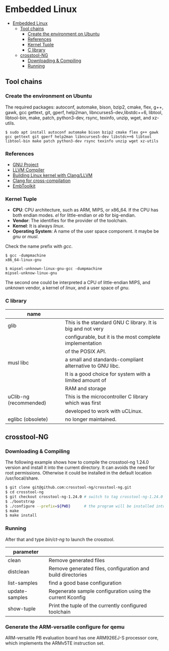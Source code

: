 # Embedded Linux

- [Embedded Linux](#embedded-linux)
  - [Tool chains](#tool-chains)
    - [Create the environment on Ubuntu](#create-the-environment-on-ubuntu)
    - [References](#references)
    - [Kernel Tuple](#kernel-tuple)
    - [C library](#c-library)
  - [crosstool-NG](#crosstool-ng)
    - [Downloading & Compiling](#downloading--compiling)
    - [Running](#running)

## Tool chains

### Create the environment on Ubuntu

The required packages: autoconf, automake, bison, bzip2, cmake, flex, g++, gawk, gcc
gettext, git, gperf, help2man, libncurses5-dev,libstdc++6, libtool, libtool-bin, make,
patch, python3-dev, rsync, texinfo, unzip, wget, and xz-utils.

```
$ sudo apt install autoconf automake bison bzip2 cmake flex g++ gawk gcc gettext git gperf help2man libncurses5-dev libstdc++6 libtool libtool-bin make patch python3-dev rsync texinfo unzip wget xz-utils
```

### References

* [GNU Project](http://www.gnu.org)
* [LLVM Compiler](http://llvm.org)
* [Building Linux kernel with Clang/LLVM](https://www.kernel.org/doc/html/latest/kbuild/llvm.html)
* [Clang for cross-compilation](https://clang.llvm.org/docs/CrossCompilation.html)
* [EmbToolkit](https://embtoolkit.org)

### Kernel Tuple
* **CPU**: CPU architecture, such as ARM, MIPS, or x86_64. If the CPU has both endian modes. *el* for little-endian or *eb* for big-endian.
* **Vendor**: The identifies for the provider of the toolchain.
* **Kernel**: It is always *linux*.
* **Operating System**: A name of the user space component. it maybe be *gnu* or *musl*.

Check the name prefix with *gcc*.
```
$ gcc -dumpmachine
x86_64-linux-gnu

$ mipsel-unknown-linux-gnu-gcc -dumpmachine
mipsel-unknow-linux-gnu
```
The second one could be interpreted a CPU of little-endian MIPS, and *unknown* vendor, a kernel of *linux*, and a user space of *gnu*.

### C library

| name                   |                                                            |
| ---------------------- | ---------------------------------------------------------- |
| glib                   | This is the standard GNU C library. It is big and not very |
|                        | configurable, but it is the most complete implementation   |
|                        | of the POSIX API.                                          |
| musl libc              | a small and standards-compliant alternative to GNU libc.   |
|                        | It is a good choice for system with a limited amount of    |
|                        | RAM and storage                                            |
| uClib-ng (recommended) | This is the microcontroller C library which was first      |
|                        | developed to work with uCLinux.                            |
| eglibc (obsolete)      | no longer maintained.                                      |

## crosstool-NG

### Downloading & Compiling

The following example shows how to compile the crosstool-ng 1.24.0 version and install it into the current directory. It can avoids the need for root permissions. Otherwise it could be installed in the default location /usr/local/share.

```bash
$ git clone git@github.com:crosstool-ng/crosstool-ng.git
$ cd crosstool-ng
$ git checkout crosstool-ng-1.24.0 # switch to tag crosstool-ng-1.24.0
$ ./bootstrap
$ ./configure --prefix=${PWD}      # the program will be installed into the current directory
$ make
$ make install
```

### Running
After that and type *bin/ct-ng* to launch the crosstool.

| parameter      |                                                             |
| -------------- | ----------------------------------------------------------- |
| clean          | Remove generated files                                      |
| distclean      | Remove generated files, configuration and build directories |
| list-samples   | find a good base configuration                              |
| update-samples | Regenerate sample configuration using the current Kconfig   |
| show-tuple     | Print the tuple of the currently configured toolchain       |

### Generate the ARM-versatile configure for qemu

ARM-versatile PB evaluation board has one ARM926EJ-S processor core, which implements the ARMv5TE instruction set.


